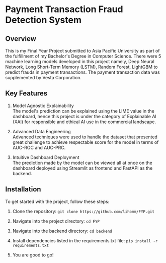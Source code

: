 # Payment Transaction Fraud Detection System
## Overview
This is my Final Year Project submitted to Asia Pacific University as part of the fulfillment of my Bachelor's Degree in Computer Science. There were 5 machine learning models developed in this project namely, Deep Neural Network, Long Short-Term Memory (LSTM), Random Forest, LightGBM to predict frauds in payment transactions. The payment transaction data was supplemented by Vesta Corporation.

## Key Features
1) Model Agnostic Explainability  
The model's prediction can be explained using the LIME value in the dashboard, hence this project is under the category of Explainable AI (XAI) for responsible and ethical AI use in the commercial landscape.

2) Advanced Data Engineering  
Advanced techniques were used to handle the dataset that presented great challenge to achieve respectable score for the model in terms of AUC-ROC and AUC-PRC.

3) Intuitive Dashboard Deployment  
The prediction made by the model can be viewed all at once on the dashboard deployed using Streamlit as frontend and FastAPI as the backend.

## Installation
To get started with the project, follow these steps:

1) Clone the repository:
```git clone https://github.com/lihomm/FYP.git```

2) Navigate into the project directory:
```cd FYP```

3) Navigate into the backend directory:
```cd backend```
   
3) Install dependencies listed in the requirements.txt file:
```pip install -r requirements.txt```

4) You are good to go!
